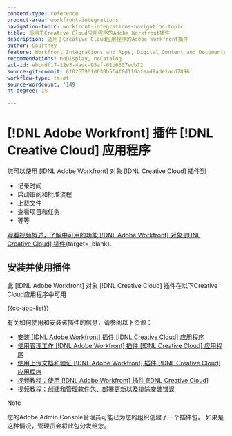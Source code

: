 ```yaml
---
content-type: reference
product-area: workfront-integrations
navigation-topic: workfront-integrations-navigation-topic
title: 适用于Creative Cloud应用程序的Adobe Workfront插件
description: 适用于Creative Cloud应用程序的Adobe Workfront插件
author: Courtney
feature: Workfront Integrations and Apps, Digital Content and Documents
recommendations: noDisplay, noCatalog
exl-id: ebccdf17-12e3-4adc-95af-61d6337edb72
source-git-commit: 6f026590f0030b564f0d110afead9ade1acd7896
workflow-type: tm+mt
source-wordcount: '149'
ht-degree: 1%

---
```



# [!DNL Adobe Workfront] 插件 [!DNL Creative Cloud] 应用程序

<!--Audited: 12/2023-->

您可以使用 [!DNL Adobe Workfront] 对象 [!DNL Creative Cloud] 插件到

* 记录时间
* 启动审阅和批准流程
* 上载文件
* 查看项目和任务
* 等等

[观看视频概述，了解中可用的功能 [!DNL Adobe Workfront] 对象 [!DNL Creative Cloud] 插件](https://video.tv.adobe.com/v/3418801/){target=_blank}.

## 安装并使用插件

此 [!DNL Adobe Workfront] 对象 [!DNL Creative Cloud] 插件在以下Creative Cloud应用程序中可用

{{cc-app-list}}

有关如何使用和安装该插件的信息，请参阅以下资源：

* [安装 [!DNL Adobe Workfront] 插件 [!DNL Creative Cloud] 应用程序](/help/quicksilver/workfront-integrations-and-apps/adobe-workfront-for-creative-cloud/wf-cc-install-toc.md)
* [使用管理工作 [!DNL Adobe Workfront] 插件 [!DNL Creative Cloud] 应用程序](/help/quicksilver/workfront-integrations-and-apps/adobe-workfront-for-creative-cloud/wf-cc-manage-work-toc.md)
* [使用上传文档和验证 [!DNL Adobe Workfront] 插件 [!DNL Creative Cloud] 应用程序](/help/quicksilver/workfront-integrations-and-apps/adobe-workfront-for-creative-cloud/wf-cc-docs-proofs-toc.md)
* [视频教程：使用 [!DNL Adobe Workfront] 插件 [!DNL Creative Cloud]](https://experienceleague.adobe.com/docs/workfront-learn/tutorials-workfront/integrations/adobe-creative-cloud/use-adobe-workfront-extensions-for-creative-cloud.html)
* [视频教程：创建和管理软件包、部署更新以及排除安装错误](https://www.youtube.com/watch?v=zzvXNLIBzrc)

>[!NOTE]
>
>您的Adobe Admin Console管理员可能已为您的组织创建了一个插件包。 如果是这种情况，管理员会将此包分发给您。

